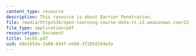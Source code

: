 ```yaml
---
content_type: resource
description: This resource is about Barrier Penetration.
file: /media/https%3A/open-learning-course-data-rc.s3.amazonaws.com/22-101-applied-nuclear-physics-fall-2006/dde165da2a88034feeb03f285d164e5a_lec05.pdf
file_type: application/pdf
resourcetype: Document
title: lec05.pdf
uid: dde165da-2a88-034f-eeb0-3f285d164e5a
---
```


